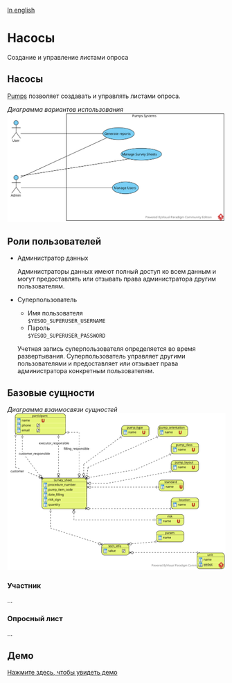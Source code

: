 
[In english](https://github.com/ciukstar/pumps/blob/master/README.md)

# Насосы

Создание и управление листами опроса

## Насосы

[Pumps](https://pumpsru-i4rimw5qwq-de.a.run.app) позволяет создавать и управлять листами опроса.


*Диаграмма вариантов использования*
![Use Case Diagram](static/img/Pumps_UCD.svg)

## Роли пользователей

* Администратор данных  

  Администраторы данных имеют полный доступ ко всем данным и могут предоставлять или отзывать права администратора другим пользователям.

* Суперпользователь  

  * Имя пользователя  
    ```$YESOD_SUPERUSER_USERNAME```
  * Пароль  
    ```$YESOD_SUPERUSER_PASSWORD```

  Учетная запись суперпользователя определяется во время развертывания. Суперпользователь управляет другими пользователями и предоставляет или отзывает права администратора конкретным пользователям.


## Базовые сущности

*Диаграмма взаимосвязи сущностей*
![Entity Relationship Diagram](static/img/Pumps_ERD.svg)


### Участник
...

### Опросный лист
...

## Демо

[Нажмите здесь, чтобы увидеть демо](https://pumpsru-i4rimw5qwq-de.a.run.app)
